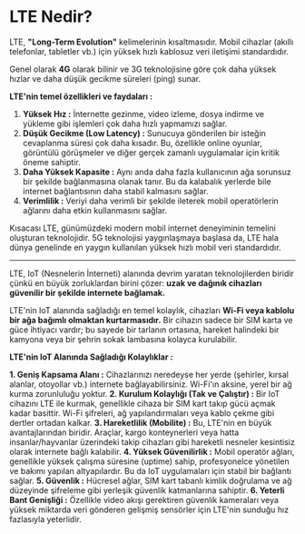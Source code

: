 # LTE Nedir?

LTE, **"Long-Term Evolution"** kelimelerinin kısaltmasıdır. Mobil cihazlar (akıllı telefonlar, tabletler vb.) için yüksek hızlı kablosuz veri iletişimi standardıdır.

Genel olarak **4G** olarak bilinir ve 3G teknolojisine göre çok daha yüksek hızlar ve daha düşük gecikme süreleri (ping) sunar.

**LTE'nin temel özellikleri ve faydaları :**
1. **Yüksek Hız :** İnternette gezinme, video izleme, dosya indirme ve yükleme gibi işlemleri çok daha hızlı yapmamızı sağlar.
2. **Düşük Gecikme (Low Latency) :** Sunucuya gönderilen bir isteğin cevaplanma süresi çok daha kısadır. Bu, özellikle online oyunlar, görüntülü görüşmeler ve diğer gerçek zamanlı uygulamalar için kritik öneme sahiptir.
3. **Daha Yüksek Kapasite :** Aynı anda daha fazla kullanıcının ağa sorunsuz bir şekilde bağlanmasına olanak tanır. Bu da kalabalık yerlerde bile internet bağlantısının daha stabil kalmasını sağlar.
4. **Verimlilik :** Veriyi daha verimli bir şekilde ileterek mobil operatörlerin ağlarını daha etkin kullanmasını sağlar.

Kısacası LTE, günümüzdeki modern mobil internet deneyiminin temelini oluşturan teknolojidir. 5G teknolojisi yaygınlaşmaya başlasa da, LTE hala dünya genelinde en yaygın kullanılan yüksek hızlı mobil veri standardıdır.

--------------------------------------------------------------------------------------------------------------------------------------------------------------------------------------------

LTE, IoT (Nesnelerin İnterneti) alanında devrim yaratan teknolojilerden biridir çünkü en büyük zorluklardan birini çözer: **uzak ve dağınık cihazları güvenilir bir şekilde internete bağlamak.**

LTE'nin IoT alanında sağladığı en temel kolaylık, cihazları **Wi-Fi veya kablolu bir ağa bağımlı olmaktan kurtarmasıdır.** Bir cihazın sadece bir SIM karta ve güce ihtiyacı vardır; bu sayede bir tarlanın ortasına, hareket halindeki bir kamyona veya bir şehrin sokak lambasına kolayca kurulabilir.

**LTE'nin IoT Alanında Sağladığı Kolaylıklar :**

**1. Geniş Kapsama Alanı :** Cihazlarınızı neredeyse her yerde (şehirler, kırsal alanlar, otoyollar vb.) internete bağlayabilirsiniz. Wi-Fi'ın aksine, yerel bir ağ kurma zorunluluğu yoktur.
**2. Kurulum Kolaylığı (Tak ve Çalıştır) :** Bir IoT cihazını LTE ile kurmak, genellikle cihaza bir SIM kart takıp gücü açmak kadar basittir. Wi-Fi şifreleri, ağ yapılandırmaları veya kablo çekme gibi dertler ortadan kalkar.
**3. Hareketlilik (Mobilite) :** Bu, LTE'nin en büyük avantajlarından biridir. Araçlar, kargo konteynerleri veya hatta insanlar/hayvanlar üzerindeki takip cihazları gibi hareketli nesneler kesintisiz olarak internete bağlı kalabilir.
**4. Yüksek Güvenilirlik :** Mobil operatör ağları, genellikle yüksek çalışma süresine (uptime) sahip, profesyonelce yönetilen ve bakımı yapılan altyapılardır. Bu da IoT uygulamaları için stabil bir bağlantı sağlar.
**5. Güvenlik :** Hücresel ağlar, SIM kart tabanlı kimlik doğrulama ve ağ düzeyinde şifreleme gibi yerleşik güvenlik katmanlarına sahiptir.
**6. Yeterli Bant Genişliği :** Özellikle video akışı gerektiren güvenlik kameraları veya yüksek miktarda veri gönderen gelişmiş sensörler için LTE'nin sunduğu hız fazlasıyla yeterlidir.







































































































